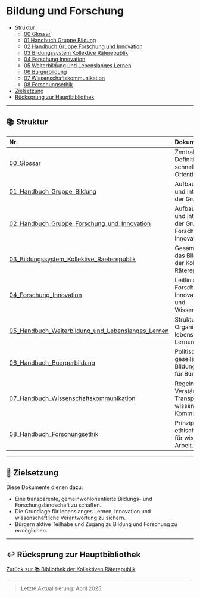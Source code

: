# Bildung und Forschung

<!-- TOC -->
- [Struktur](#struktur)
  - [00 Glossar](./00_Glossar.md)
  - [01 Handbuch Gruppe Bildung](./01_Handbuch_Gruppe_Bildung.md)
  - [02 Handbuch Gruppe Forschung und Innovation](./02_Handbuch_Gruppe_Forschung_und_Innovation.md)
  - [03 Bildungssystem Kollektive Räterepublik](./03_Bildungssystem_Kollektive_Raeterepublik.md)
  - [04 Forschung Innovation](./04_Forschung_Innovation.md)
  - [05 Weiterbildung und Lebenslanges Lernen](./05_Handbuch_Weiterbildung_und_Lebenslanges_Lernen.md)
  - [06 Bürgerbildung](./06_Handbuch_Buergerbildung.md)
  - [07 Wissenschaftskommunikation](./07_Handbuch_Wissenschaftskommunikation.md)
  - [08 Forschungsethik](./08_Handbuch_Forschungsethik.md)
- [Zielsetzung](#zielsetzung)
- [Rücksprung zur Hauptbibliothek](#rücksprung-zur-hauptbibliothek)
<!-- /TOC -->

---

## 📚 Struktur

| Nr. | Dokument | Beschreibung |
|:---|:---|:---|
| [00_Glossar](./00_Glossar.md) | Zentrale Begriffe und Definitionen zur schnellen Orientierung. |
| [01_Handbuch_Gruppe_Bildung](./01_Handbuch_Gruppe_Bildung.md) | Aufbau, Aufgaben und interne Struktur der Gruppe Bildung. |
| [02_Handbuch_Gruppe_Forschung_und_Innovation](./02_Handbuch_Gruppe_Forschung_und_Innovation.md) | Aufbau, Aufgaben und interne Struktur der Gruppe Forschung & Innovation. |
| [03_Bildungssystem_Kollektive_Raeterepublik](./03_Bildungssystem_Kollektive_Raeterepublik.md) | Gesamtkonzept für das Bildungssystem der Kollektiven Räterepublik. |
| [04_Forschung_Innovation](./04_Forschung_Innovation.md) | Leitlinien für Forschung, Innovationsförderung und Wissensentwicklung. |
| [05_Handbuch_Weiterbildung_und_Lebenslanges_Lernen](./05_Handbuch_Weiterbildung_und_Lebenslanges_Lernen.md) | Struktur und Organisation des lebenslangen Lernens. |
| [06_Handbuch_Buergerbildung](./06_Handbuch_Buergerbildung.md) | Politische und gesellschaftliche Bildungsprogramme für Bürger. |
| [07_Handbuch_Wissenschaftskommunikation](./07_Handbuch_Wissenschaftskommunikation.md) | Regeln für die Verständlichkeit und Transparenz wissenschaftlicher Kommunikation. |
| [08_Handbuch_Forschungsethik](./08_Handbuch_Forschungsethik.md) | Prinzipien und ethische Richtlinien für wissenschaftliche Arbeit. |

---

## 🎯 Zielsetzung

Diese Dokumente dienen dazu:
- Eine transparente, gemeinwohlorientierte Bildungs- und Forschungslandschaft zu schaffen.
- Die Grundlage für lebenslanges Lernen, Innovation und wissenschaftliche Verantwortung zu sichern.
- Bürgern aktive Teilhabe und Zugang zu Bildung und Forschung zu ermöglichen.

---

## ↩️ Rücksprung zur Hauptbibliothek

[Zurück zur 📚 Bibliothek der Kollektiven Räterepublik](https://github.com/hades-dux/Kollektive-Raeterepublik)

---

> Letzte Aktualisierung: April 2025
